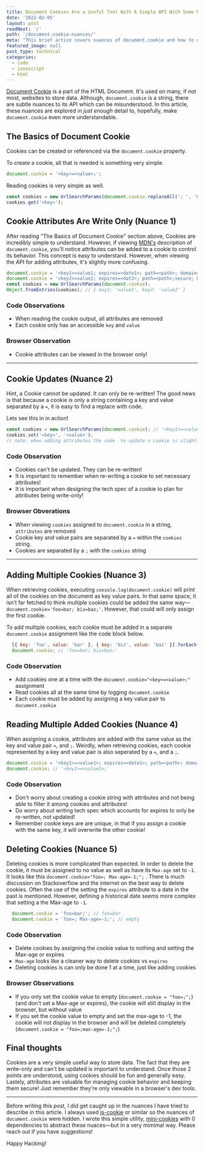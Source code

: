 ```yaml
---
title: Document Cookies Are a Useful Tool With A Simple API With Some Nunaces
date: '2022-02-05'
layout: post
readNext: '/'
path: '/document-cookie-nuances/'
meta: "This brief artice covers nuances of document.cookie and how to use it to store and access data."
featured_image: null
post_type: technical
categories:
  - code
  - javascript
  - html
---
```


[Document Cookie](https://developer.mozilla.org/en-US/docs/Web/API/Document/cookie) is a part of the HTML Document. It's used on many, if not most, websites to store data.
Although, `document.cookie` is a string, there are subtle nuances to its API which can be misunderstood.
In this article, these nuances are explored in _just enough_ detail to, hopefully, make `document.cookie` even more understandable.

## The Basics of Document Cookie

Cookies can be created or referenced via the `document.cookie` property.

To create a cookie, all that is needed is something very simple.

```javascript
document.cookie = '<key>=<value>;';
```

Reading cookies is very simple as well.

```javascript
const cookies = new UrlSearchParams(document.cookie.replaceAll('; ', '&'));
cookies.get('<key>');
```

## Cookie Attributes Are Write Only (Nuance 1)

After reading "The Basics of Document Cookie" section above, Cookies are incredibly simple to understand.
However, if viewing [MDN's](https://developer.mozilla.org/en-US/docs/Web/API/Document/cookie) description of `document.cookie`, you'll notice attributes can be added to a cookie to control its behavior.
This concept is easy to understand. However, when viewing the API for adding attributes, it's slightly more confusing.

```javascript
document.cookie = '<key1>=value1; expires=<date1>; path=<path>; domain=<domain>; secure; httponly';
document.cookie = '<key2>=value2; expires=<dat2>; path=<path>;secure; httponly';
const cookies = new UrlSearchParams(document.cookie);
Object.fromEntries(cookies); // { key1: 'value1', key2: 'value2' }
```

### Code Observations

- When reading the cookie output, all attributes are removed
- Each cookie only has an accessible `key` and `value`

### Browser Observation

- Cookie attributes can be viewed in the browser only!

---

## Cookie Updates (Nuance 2)

Hint, a Cookie cannot be updated. It can only be re-written!
The good news is that because a cookie is only a string containing a key and value separated by a `=`, it is easy to find a replace with code.

Lets see this in in action!

```javascript
const cookies = new UrlSearchParams(document.cookie); // '<key1>=<value`>;<key2>=<value2>;'
cookies.set('<key>', '<value>');
// note: when adding attributes the code  to update a cookie is slightly more complex
```

### Code Observation

- Cookies can't be updated. They can be re-written!
- It is important to remember when re-writing a cookie to set necessary attributes!
- It is important when designing the tech spec of a cookie to plan for attributes being write-only!

### Browser Obverations

- When viewing `cookies` assigned to `document.cookie` in a string, `attributes` are removed
- Cookie key and value pairs are separated by a `=` within the `cookies` string.
- Cookies are separated by a `;` with the `cookies` string

---
## Adding Multiple Cookies (Nuance 3)

When retrieving cookies, executing `console.log(document.cookie)`  will print all of the cookies on the document as key value pairs. In that same space, it isn’t far fetched to think multiple cookies could be added the same way—`document.cookie='foo=bar; biz=baz;'`. However, that could will only assign the first cookie.

To add multiple cookies, each cookie must be added in a separate `document.cookie` assignment like the code block below.

```javascript
  [{ key: 'foo', value: 'bar' }, { key: 'biz', value: 'baz' }].forEach(({ key, value }) => document.cookie = `${key}=${value};`);
  document.cookie; // 'foo=bar; biz=baz;'
```

### Code Observation

- Add cookies one at a time with the `document.cookie="<key>=<value>;"` assignment
- Read cookies all at the same time by logging `document.cookie`
- Each cookie must be added by assigning a key value pair to `document.cookie`
## Reading Multiple Added Cookies (Nuance 4)

When assigning a cookie, attributes are added with the same value as the key and value pair `=`, and `;`.
Weirdly, when retrieving cookies, each cookie represented by a key and value pair is also seperated by a `=`, and a `;`.

```javascript
document.cookie = '<key1>=<value1>; expires=<date1>; path=<path>; domain=<domain>; secure; httponly';
document.cookie; // '<key1>=<value1>;'
```

### Code Observation

- Don't worry about creating a cookie string with attributes and not being able to filter it among cookies and attributes!
- Do worry about writing tech spec which accounts for expires to only be re-written, not updated!
- Remember cookie keys are are unique, in that if you assign a cookie with the same key, it will overwrite the other cookie!
## Deleting Cookies (Nuance 5)

Deleting cookies is more complicated than expected. In order to delete the cookie, it must be assigned to no value as well as have its `Max-age` set to `-1`. It looks like this `document.cookie="foo=; Max-age=-1;";` . There is much discussion on Stackoverflow and the internet on the best way to delete cookies. Often the use of the setting the `expires` attribute to a date in the past is mentioned. However, defining a historical date seems more complex that setting a the Max-age to `-1`.

```javascript
  document.cookie = 'foo=bar;'; // foo=bar
  document.cookie = 'foo=; Max-age=-1;'; // empty
```

### Code Observation

- Delete cookies by assigning the cookie value to nothing and setting the Max-age or expires
- `Max-age` looks like a cleaner way to delete cookies vs `expires`
- Deleting cookies is can only be done 1 at a time, just like adding cookies

### Browser Observations

- If you only set the cookie value to empty (`document.cookie = "foo=;";`) (and don't set a Max-age or expires), the cookie will still display in the browser, but without value
- If you set the cookie value to empty and set the max-age to -1, the cookie will not display in the browser and will be deleted completely (`document.cookie = "foo=;max-age=-1;";`)

## Final thoughts

Cookies are a very simple useful way to store data.
The fact that they are write-only and can't be updated is important to understand.
Once those 2 points are understood, using cookies should be fun and generally easy.
Lastely, attributes are valuable for managing cookie behavior and keeping them secure!
Just remember they're only viewable in a browser's dev tools.

---

Before writing this post, I did get caught up in the nuances I have tried to describe in this article.
I always used [js-cookie](https://github.com/js-cookie/js-cookie) or similar so the nuances of `document.cookie` were hidden.
I wrote this simple utility, [mini-cookies](https://github.com/yowainwright/mini-cookies) with 0 dependencies to abstract these nuaces—but in a very mimimal way.
Please reach out if you have suggestions!

Happy Hacking!
